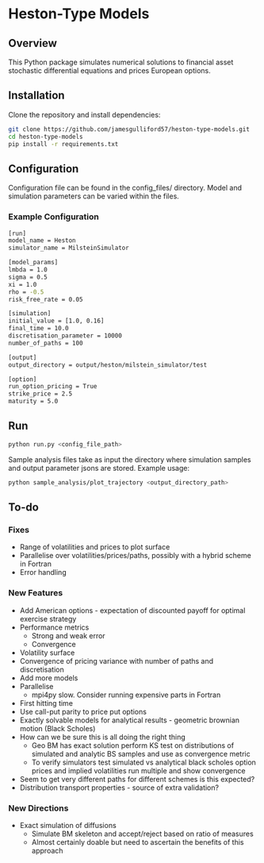 # Heston-Type Models

## Overview
This Python package simulates numerical solutions to financial asset stochastic differential equations and prices European options.

## Installation
Clone the repository and install dependencies:
```bash
git clone https://github.com/jamesgulliford57/heston-type-models.git
cd heston-type-models
pip install -r requirements.txt
```

## Configuration
Configuration file can be found in the config_files/ directory. Model and
simulation parameters can be varied within the files.
### Example Configuration
```bash
[run]
model_name = Heston
simulator_name = MilsteinSimulator

[model_params]
lmbda = 1.0
sigma = 0.5
xi = 1.0
rho = -0.5
risk_free_rate = 0.05

[simulation]
initial_value = [1.0, 0.16]
final_time = 10.0
discretisation_parameter = 10000
number_of_paths = 100

[output]
output_directory = output/heston/milstein_simulator/test

[option]
run_option_pricing = True
strike_price = 2.5
maturity = 5.0
```
## Run
```bash
python run.py <config_file_path>
```
Sample analysis files take as input the directory where simulation samples and output parameter jsons are stored. Example usage:
```bash
python sample_analysis/plot_trajectory <output_directory_path>
```

## To-do
### Fixes
- Range of volatilities and prices to plot surface
- Parallelise over volatilities/prices/paths, possibly with a hybrid scheme in Fortran
- Error handling

### New Features
- Add American options - expectation of discounted payoff for optimal exercise strategy
- Performance metrics
   - Strong and weak error
   - Convergence
- Volatility surface
- Convergence of pricing variance with number of paths and discretisation
- Add more models
- Parallelise
   - mpi4py slow. Consider running expensive parts in Fortran
- First hitting time
- Use call-put parity to price put options
- Exactly solvable models for analytical results - geometric brownian motion (Black Scholes)
- How can we be sure this is all doing the right thing
   - Geo BM has exact solution perform KS test on distributions of simulated and analytic BS samples and use as convergence metric
   - To verify simulators test simulated vs analytical black scholes option prices and implied volatilities run multiple and show convergence
- Seem to get very different paths for different schemes is this expected?
- Distribution transport properties - source of extra validation?

### New Directions
- Exact simulation of diffusions
   - Simulate BM skeleton and accept/reject based on ratio of measures
   - Almost certainly doable but need to ascertain the benefits of this approach

